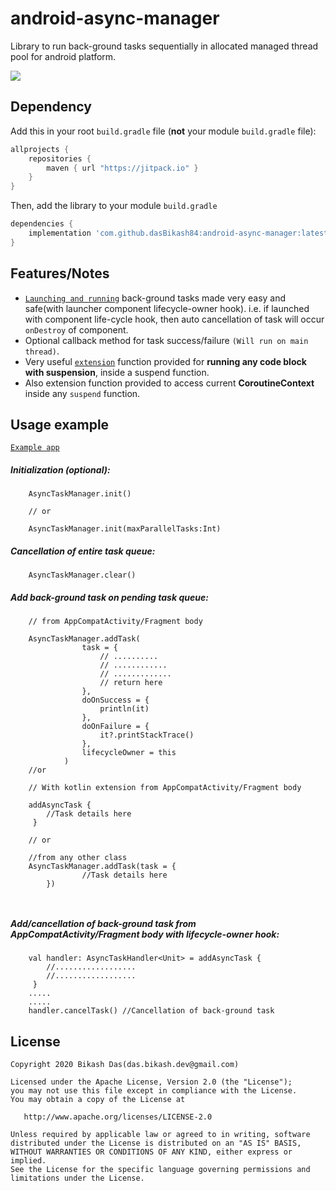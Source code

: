 # android-async-manager

Library to run back-ground tasks sequentially in allocated managed thread pool for android platform.

[![](https://jitpack.io/v/dasBikash84/android-async-manager.svg)](https://jitpack.io/#dasBikash84/android-async-manager)

## Dependency

Add this in your root `build.gradle` file (**not** your module `build.gradle` file):

```gradle
allprojects {
	repositories {
        maven { url "https://jitpack.io" }
    }
}
```

Then, add the library to your module `build.gradle`
```gradle
dependencies {
    implementation 'com.github.dasBikash84:android-async-manager:latest.release.here'
}
```

## Features/Notes
- [`Launching and running`](https://github.com/dasBikash84/android-async-manager/blob/master/async_manager/src/main/java/com/dasbikash/async_manager/AsyncTaskManager.kt) back-ground tasks made very easy and safe(with launcher component lifecycle-owner hook). i.e. if launched with component life-cycle hook, then auto cancellation of task will occur `onDestroy` of component.
- Optional callback method for task success/failure `(Will run on main thread)`.
- Very useful [`extension`](https://github.com/dasBikash84/android-async-manager/blob/master/async_manager/src/main/java/com/dasbikash/async_manager/Extensions.kt) function provided for **running any code block with suspension**, inside a suspend function.
- Also extension function provided to access current **CoroutineContext** inside any `suspend` function.

## Usage example

[`Example app`](https://github.com/dasBikash84/android-lib-test/tree/master/async_manager_example)

##### Initialization (optional):
```
    AsyncTaskManager.init()
    
    // or
    
    AsyncTaskManager.init(maxParallelTasks:Int)
```
##### Cancellation of entire task queue:
```
    AsyncTaskManager.clear()
```
##### Add back-ground task on pending task queue:
```
    // from AppCompatActivity/Fragment body
    
    AsyncTaskManager.addTask(
                task = {
                    // ..........
                    // ............
                    // .............
                    // return here
                },
                doOnSuccess = {
                    println(it)
                },
                doOnFailure = {
                    it?.printStackTrace()
                },
                lifecycleOwner = this
            )
    //or
    
    // With kotlin extension from AppCompatActivity/Fragment body
    
    addAsyncTask { 
        //Task details here
     }
     
    // or
    
    //from any other class
    AsyncTaskManager.addTask(task = {
                //Task details here
        })
    
    
```
##### Add/cancellation of back-ground task from AppCompatActivity/Fragment body with lifecycle-owner hook:
```
    val handler: AsyncTaskHandler<Unit> = addAsyncTask { 
        //..................
        //..................
     }
    .....
    .....
    handler.cancelTask() //Cancellation of back-ground task
```
License
--------

    Copyright 2020 Bikash Das(das.bikash.dev@gmail.com)

    Licensed under the Apache License, Version 2.0 (the "License");
    you may not use this file except in compliance with the License.
    You may obtain a copy of the License at

       http://www.apache.org/licenses/LICENSE-2.0

    Unless required by applicable law or agreed to in writing, software
    distributed under the License is distributed on an "AS IS" BASIS,
    WITHOUT WARRANTIES OR CONDITIONS OF ANY KIND, either express or implied.
    See the License for the specific language governing permissions and
    limitations under the License.
